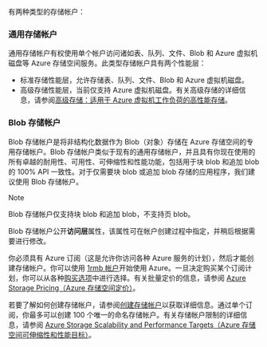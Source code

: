 有两种类型的存储帐户：

### 通用存储帐户

通用存储帐户有权使用单个帐户访问诸如表、队列、文件、Blob 和 Azure 虚拟机磁盘等 Azure 存储空间服务。此类型存储帐户具有两个性能层：

- 标准存储性能层，允许存储表、队列、文件、Blob 和 Azure 虚拟机磁盘。
- 高级存储性能层，当前仅支持 Azure 虚拟机磁盘。有关高级存储的详细信息，请参阅[高级存储：适用于 Azure 虚拟机工作负荷的高性能存储](../articles/storage/storage-premium-storage.md)。

### Blob 存储帐户

Blob 存储帐户是将非结构化数据作为 Blob（对象）存储在 Azure 存储空间的专用存储帐户。Blob 存储帐户类似于现有的通用存储帐户，并且具有你现在使用的所有卓越的耐用性、可用性、可伸缩性和性能功能，包括用于块 blob 和追加 blob 的 100% API 一致性。对于仅需要块 blob 或追加 blob 存储的应用程序，我们建议使用 Blob 存储帐户。

> [!NOTE]
> Blob 存储帐户仅支持块 blob 和追加 blob，不支持页 blob。

Blob 存储帐户公开**访问层**属性，该属性可在帐户创建过程中指定，并稍后根据需要进行修改。

你必须具有 Azure 订阅（这是允许你访问各种 Azure 服务的计划），然后才能创建存储帐户。你可以使用 [1rmb 帐户](https://www.azure.cn/pricing/1rmb-trial/)开始使用 Azure。一旦决定购买某个订阅计划，你可以从各种[购买选项](https://www.azure.cn/pricing/overview/)中进行选择。有关批量定价的信息，请参阅 [Azure Storage Pricing（Azure 存储空间定价）](https://www.azure.cn/pricing/details/storage/)。

若要了解如何创建存储帐户，请参阅[创建存储帐户](../articles/storage/storage-create-storage-account.md#create-a-storage-account)以获取详细信息。通过单个订阅，你最多可以创建 100 个唯一的命名存储帐户。有关存储帐户限制的详细信息，请参阅 [Azure Storage Scalability and Performance Targets（Azure 存储空间可伸缩性和性能目标）](../articles/storage/storage-scalability-targets.md)。

<!---HONumber=Mooncake_0530_2016-->